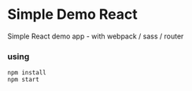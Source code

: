 # Simple Demo React
Simple React demo app - with webpack / sass / router

### using

```
npm install
npm start
```

